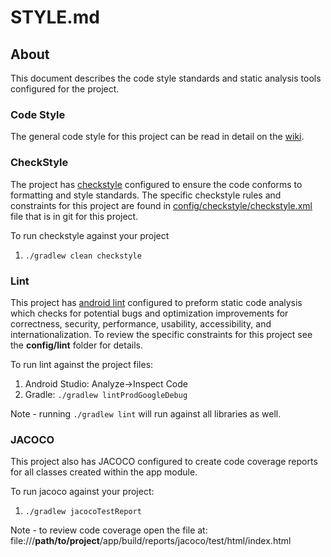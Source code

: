 # STYLE.md

## About

This document describes the code style standards and static analysis tools configured for the project.

### Code Style

The general code style for this project can be read in detail on the [wiki](https://google.github.io/styleguide/javaguide.html).

### CheckStyle

The project has [checkstyle](http://checkstyle.sourceforge.net/) configured to ensure the code conforms to formatting and style standards.
The specific checkstyle rules and constraints for this project are found
in [config/checkstyle/checkstyle.xml](https://github.com/HIFILEO/MVVMReactive/blob/master/config/checkstyle/checkstyle.xml) file that is in git for this project.

To run checkstyle against your project

1. `./gradlew clean checkstyle`


### Lint

This project has [android lint](http://developer.android.com/tools/help/lint.html) configured to preform static code analysis which checks for potential bugs and optimization improvements for correctness, security, performance, usability, accessibility, and internationalization.
To review the specific constraints for this project see the **config/lint** folder for details.

To run lint against the project files:

1. Android Studio: Analyze->Inspect Code
2. Gradle: `./gradlew lintProdGoogleDebug`

Note - running `./gradlew lint` will run against all libraries as well.

### JACOCO

This project also has JACOCO configured to create code coverage reports for all classes created within the app module.

To run jacoco against your project:

1. `./gradlew jacocoTestReport`

Note - to review code coverage open the file at:
file:///**path/to/project**/app/build/reports/jacoco/test/html/index.html